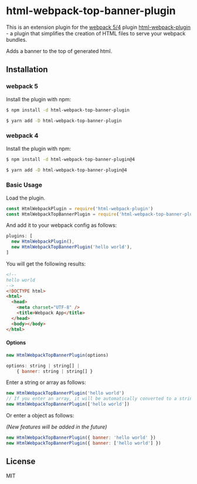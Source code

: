 # html-webpack-top-banner-plugin

This is an extension plugin for the [webpack 5/4](http://webpack.github.io) plugin [html-webpack-plugin](https://github.com/ampedandwired/html-webpack-plugin) - a plugin that simplifies the creation of HTML files to serve your webpack bundles.

Adds a banner to the top of generated html.

## Installation

### webpack 5

Install the plugin with npm:

```bash
$ npm install -d html-webpack-top-banner-plugin
```

```bash
$ yarn add -D html-webpack-top-banner-plugin
```

### webpack 4

Install the plugin with npm:

```bash
$ npm install -d html-webpack-top-banner-plugin@4
```

```bash
$ yarn add -D html-webpack-top-banner-plugin@4
```

### Basic Usage

Load the plugin.

```js
const HtmlWebpackPlugin = require('html-webpack-plugin')
const HtmlWebpackTopBannerPlugin = require('html-webpack-top-banner-plugin')
```

And add it to your webpack config as follows:

```js
plugins: [
  new HtmlWebpackPlugin(),
  new HtmlWebpackTopBannerPlugin('hello world'),
]
```

You will get the following results:

```html
<!--
hello world
-->
<!DOCTYPE html>
<html>
  <head>
    <meta charset="UTF-8" />
    <title>Webpack App</title>
  </head>
  <body></body>
</html>
```

#### Options

```js
new HtmlWebpackTopBannerPlugin(options)

options: string | string[] |
    { banner: string | string[] }
```

Enter a string or array as follows:

```js
new HtmlWebpackTopBannerPlugin('hello world')
// If you enter an array, it will be automatically converted to a string separated by '\n'.
new HtmlWebpackTopBannerPlugin(['hello world'])
```

Or enter a object as follows:

_(New features will be added in the future)_

```js
new HtmlWebpackTopBannerPlugin({ banner: 'hello world' })
new HtmlWebpackTopBannerPlugin({ banner: ['hello world'] })
```

## License

MIT
